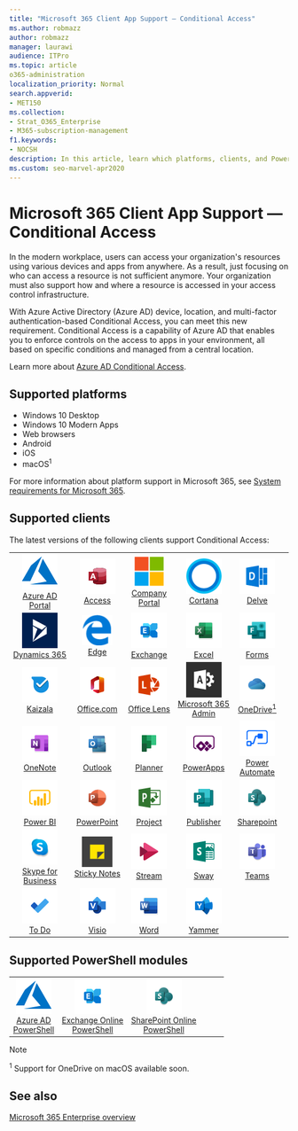 ```yaml
---
title: "Microsoft 365 Client App Support — Conditional Access"
ms.author: robmazz
author: robmazz
manager: laurawi
audience: ITPro
ms.topic: article
o365-administration
localization_priority: Normal
search.appverid:
- MET150
ms.collection: 
- Strat_O365_Enterprise
- M365-subscription-management
f1.keywords:
- NOCSH
description: In this article, learn which platforms, clients, and Powershell modules support Conditional Access for Microsoft 365.
ms.custom: seo-marvel-apr2020
---
```


# Microsoft 365 Client App Support — Conditional Access

In the modern workplace, users can access your organization's resources using various devices and apps from anywhere. As a result, just focusing on who can access a resource is not sufficient anymore. Your organization must also support how and where a resource is accessed in your access control infrastructure.

With Azure Active Directory (Azure AD) device, location, and multi-factor authentication-based Conditional Access, you can meet this new requirement. Conditional Access is a capability of Azure AD that enables you to enforce controls on the access to apps in your environment, all based on specific conditions and managed from a central location.

Learn more about [Azure AD Conditional Access](https://docs.microsoft.com/azure/active-directory/conditional-access/).

## Supported platforms

 - Windows 10 Desktop
 - Windows 10 Modern Apps
 - Web browsers
 - Android
 - iOS
 - macOS<sup>1</sup>

For more information about platform support in Microsoft 365, see [System requirements for Microsoft 365](https://products.office.com/office-system-requirements).

## Supported clients

The latest versions of the following clients support Conditional Access:

| | | | | | |
|:---:|:---:|:---:|:---:|:---:|:---:|
| ![Azure icon](../media/o365-azure-64x64.png) <br> [Azure AD <br> Portal ](https://azure.microsoft.com/features/azure-portal/) | ![Access icon](../media/o365-access-64x64.png) <br> [Access](https://products.office.com/access) | ![Company portal icon](../media/o365-microsoft-64x64.png) <br> [Company <br> Portal ](https://docs.microsoft.com/intune-user-help/sign-in-to-the-company-portal)  | ![Cortana icon](../media/o365-cortana-64x64.png) <br> [Cortana](https://www.microsoft.com/cortana) | ![Delve icon](../media/o365-delve-64x64.png) <br> [Delve](https://products.office.com/business/intelligent-search) 
| ![Dynamics 365 icon](../media/o365-dynamics365-64x64.png) <br> [Dynamics 365](https://dynamics.microsoft.com) | ![Edge icon](../media/o365-edge-64x64.png) <br> [Edge](https://www.microsoft.com/windows/microsoft-edge) | ![Exchange icon](../media/o365-exchange-64x64.png) <br> [Exchange](https://products.office.com/exchange/exchange-online) | ![Excel icon](../media/o365-excel-64x64.png) <br> [Excel](https://products.office.com/excel) | ![Forms icon](../media/o365-forms-64x64.png) <br> [Forms](https://flow.microsoft.com/connectors/shared_microsoftforms/microsoft-forms/) 
| ![Kaizala icon](../media/o365-kaizala-64x64.png) <br> [Kaizala](https://products.office.com/en/business/microsoft-kaizala) | ![Office.com icon](../media/o365-office-64x64.png) <br> [Office.com](https://www.office.com/) | ![Lens icon](../media/o365-lens-64x64.png) <br> [Office Lens](https://www.microsoft.com/p/office-lens/9wzdncrfj3t8?activetab=pivot%3Aoverviewtab) | ![Office 365 Admin icon](../media/o365-o365admin-64x64.png) <br> [Microsoft 365 <br> Admin](https://products.office.com/business/manage-office-365-admin-app) | ![OneDrive for Business icon](../media/o365-OneDrive-64x64.png) <br> [OneDrive<sup>1</sup>](https://products.office.com/onedrive-for-business/online-cloud-storage) 
| ![OneNote icon](../media/o365-OneNote-64x64.png) <br> [OneNote](https://products.office.com/onenote) | ![Outlook icon](../media/o365-outlook-64x64.png) <br> [Outlook](https://products.office.com/outlook) | ![Planner icon](../media/o365-planner-64x64.png) <br> [Planner](https://products.office.com/business/task-management-software) | ![PowerApps icon](../media/o365-powerapps-64x64.png) <br> [PowerApps](https://powerapps.microsoft.com) | ![Power Automate icon](../media/o365-flow-64x64.png) <br> [Power <br> Automate](https://flow.microsoft.com)
| ![PowerBI icon](../media/o365-powerbi-64x64.png) <br> [Power BI](https://powerbi.microsoft.com) | ![PowerPoint icon](../media/o365-powerpoint-64x64.png) <br> [PowerPoint](https://products.office.com/powerpoint) | ![Project icon](../media/o365-project-64x64.png) <br> [Project](https://products.office.com/project) | ![Publisher icon](../media/o365-publisher-64x64.png) <br> [Publisher](https://products.office.com/publisher) | ![SharePoint icon](../media/o365-sharepoint-64x64.png) <br> [Sharepoint](https://products.office.com/sharepoint) 
| ![Skype for Business icon](../media/o365-skypeforbusiness-64x64.png) <br> [Skype for <br> Business](https://www.skype.com/business/) | ![Sticky Notes icon](../media/o365-stickynotes-64x64.png) <br> [Sticky Notes](https://www.microsoft.com/p/microsoft-sticky-notes/9nblggh4qghw) | ![Stream icon](../media/o365-stream-64x64.png) <br> [Stream](https://stream.microsoft.com) | ![Sway icon](../media/o365-sway-64x64.png) <br> [Sway](https://sway.com) | ![Teams icon](../media/o365-teams-64x64.png) <br> [Teams](https://products.office.com/microsoft-teams/group-chat-software) 
| ![To Do icon](../media/o365-todo-64x64.png) <br> [To Do](https://todo.microsoft.com) | ![Visio icon](../media/o365-visio-64x64.png) <br> [Visio](https://products.office.com/visio/flowchart-software) | ![Word icon](../media/o365-word-64x64.png) <br> [Word](https://products.office.com/word) | ![Yammer icon](../media/o365-yammer-64x64.png) <br> [Yammer](https://products.office.com/yammer/yammer-overview)

## Supported PowerShell modules

| | | | | | |
|:---:|:---:|:---:|:---:|:---:|:---:|
| ![Azure icon](../media/o365-azure-64x64.png) <br> [Azure AD <br> PowerShell](https://docs.microsoft.com/powershell/azure/active-directory/overview?view=azureadps-2.0) | ![Exchange icon](../media/o365-exchange-64x64.png) <br> [Exchange Online <br> PowerShell](https://docs.microsoft.com/powershell/exchange/exchange-online-powershell) | ![SharePoint icon](../media/o365-sharepoint-64x64.png) <br> [SharePoint Online <br> PowerShell](https://docs.microsoft.com/powershell/sharepoint/sharepoint-online/connect-sharepoint-online)

> [!NOTE]
> <sup>1</sup> Support for OneDrive on macOS available soon.

## See also

[Microsoft 365 Enterprise overview](microsoft-365-overview.md)
